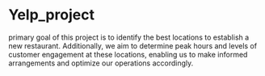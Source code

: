 # Yelp_project
 primary goal of this project is to identify the best locations to establish a new restaurant. Additionally, we aim to determine peak hours and levels of customer engagement at these locations, enabling us to make informed arrangements and optimize our operations accordingly.
